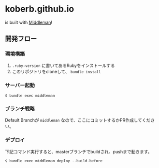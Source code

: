 # koberb.github.io

is built with [Middleman](https://middlemanapp.com/jp/)!

## 開発フロー

### 環境構築

1. `.ruby-version` に書いてあるRubyをインストールする
2. このリポジトリをcloneして、 `bundle install`

### サーバー起動

```
$ bundle exec middleman
```

### ブランチ戦略

Default Branchが `middleman` なので、ここにコミットするかPR作成してください。

### デプロイ

下記コマンド実行すると、masterブランチでbuildされ、pushまで動きます。

```
$ bundle exec middleman deploy --build-before
```
